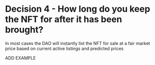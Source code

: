 # Decision 4 - How long do you keep the NFT for after it has been brought?

In most cases the DAO will instantly list the NFT for sale at a fair market price based on current active listings and predicted prices

ADD EXAMPLE&#x20;
